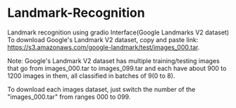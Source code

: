 # Landmark-Recognition
Landmark recognition using gradio Interface(Google Landmarks V2 dataset)
To download Google's Landmark V2 dataset,
copy and paste link: https://s3.amazonaws.com/google-landmark/test/images_000.tar.

Note: Google's Landmark V2 dataset has multiple training/testing images that go from images_000.tar to images_099.tar and each have about 900 to 1200 images in them, all classified in batches of 9(0 to 8).

To download each images dataset, just switch the number of the "images_000.tar" from ranges 000 to 099.
